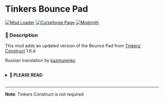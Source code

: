 
# Tinkers Bounce Pad

[![Mod Loader](https://img.shields.io/badge/Mod%20Loader-Forge-green?style=for-the-badge "Forge Download")](https://files.minecraftforge.net)
[![Curseforge Page](https://img.shields.io/badge/Curseforge-Page-orange?style=for-the-badge&logo=curseforge "Curseforge page")](https://www.curseforge.com/minecraft/mc-mods/tinkers-bounce-pad)
[![Modrinth](https://img.shields.io/badge/Modrinth-Page-1bd96a?style=for-the-badge "Modrinth page")](https://www.modrinth.com/mods/tinkers-bounce-pad)

### **📘 Description**
This mod adds an updated version of the Bounce Pad from [Tinkers' Construct](https://curseforge.com/minecraft/mc-mods/tinkers-construct) 1.6.4

Russian translation by [kazmurenko](https://www.curseforge.com/members/kazmurenko/followers)

<!--Default Readme-->
<br>
<details>
<summary><b>📜 PLEASE READ</b></summary>
<ul>
<li>You may use this mod in modpacks</li>
<li>You may translate this mod into any language (Just make a pull request on github)</li>
<li>You may make resource/data packs</li>
<hr>
<li>You may <b>NOT</b> publish/reupload this mod in any form (edited or not) on another site without asking first</li>
<li>You may <b>NOT</b> sell this mod or it's source code in any form</li>
</ul>
</details>
<br>

---

**Note**: Tinkers Construct is not required
